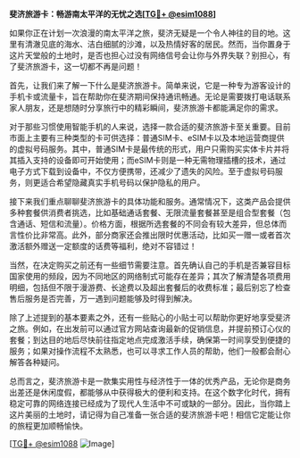 **斐济旅游卡：畅游南太平洋的无忧之选[[TG💪+ @esim1088](https://t.me/s/esim1088)]**

如果你正在计划一次浪漫的南太平洋之旅，斐济无疑是一个令人神往的目的地。这里有清澈见底的海水、洁白细腻的沙滩，以及热情好客的居民。然而，当你置身于这片天堂般的土地时，是否也担心过没有网络信号会让你与外界失联？别担心，有了斐济旅游卡，这一切都不再是问题！

首先，让我们来了解一下什么是斐济旅游卡。简单来说，它是一种专为游客设计的手机卡或流量卡，旨在帮助你在斐济期间保持通讯畅通。无论是需要拨打电话联系家人朋友，还是想随时分享旅行中的精彩瞬间，斐济旅游卡都能满足你的需求。

对于那些习惯使用智能手机的人来说，选择一款合适的斐济旅游卡至关重要。目前市面上主要有三种类型的卡可供选择：普通SIM卡、eSIM卡以及本地运营商提供的虚拟号码服务。其中，普通SIM卡是最传统的形式，用户只需购买实体卡片并将其插入支持的设备即可开始使用；而eSIM卡则是一种无需物理插槽的技术，通过电子方式下载到设备中，不仅方便携带，还减少了遗失的风险。至于虚拟号码服务，则更适合希望隐藏真实手机号码以保护隐私的用户。

接下来我们重点聊聊斐济旅游卡的具体功能和服务。通常情况下，这类产品会提供多种套餐供消费者挑选，比如基础通话套餐、无限流量套餐甚至是组合型套餐（包含通话、短信和流量）。价格方面，根据所选套餐的不同会有较大差异，但总体而言性价比非常高。此外，部分商家还会推出限时优惠活动，比如买一赠一或者首次激活额外赠送一定额度的话费等福利，绝对不容错过！

当然，在决定购买之前还有一些细节需要注意。首先确认自己的手机是否兼容目标国家使用的频段，因为不同地区的网络制式可能存在差异；其次了解清楚各项费用明细，包括但不限于漫游费、长途费以及超出套餐后的收费标准；最后别忘了检查售后服务是否完善，万一遇到问题能够及时得到解决。

除了上述提到的基本要素之外，还有一些贴心的小贴士可以帮助你更好地享受斐济之旅。例如，在出发前可以通过官方网站查询最新的促销信息，并提前预订心仪的套餐；到达目的地后尽快前往指定地点完成激活手续，确保第一时间享受到便捷的服务；如果对操作流程不太熟悉，也可以寻求工作人员的帮助，他们一般都会耐心解答各种疑问。

总而言之，斐济旅游卡是一款集实用性与经济性于一体的优秀产品，无论你是商务出差还是休闲度假，都能够从中获得极大的便利和支持。在这个数字化时代，拥有稳定可靠的网络连接已经成为了现代人生活中不可或缺的一部分。因此，当你踏上这片美丽的土地时，请记得为自己准备一张合适的斐济旅游卡吧！相信它定能让你的旅程更加顺畅愉快。

[[TG💪+ @esim1088](https://t.me/s/esim1088) ![Image](https://i.postimg.cc/4NQfJmqS/Snipaste-2025-05-13-00-14-12.png)]
